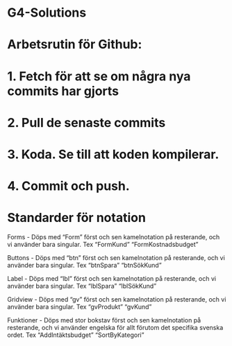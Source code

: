 # G4-Solutions

# Arbetsrutin för Github:
# 1. Fetch för att se om några nya commits har gjorts
# 2. Pull de senaste commits 
# 3. Koda. Se till att koden kompilerar.
# 4. Commit och push. 

# Standarder för notation

Forms - Döps med “Form” först och sen kamelnotation på resterande, och vi använder bara singular. Tex “FormKund” “FormKostnadsbudget”

Buttons - Döps med “btn” först och sen kamelnotation på resterande, och vi använder bara singular. Tex “btnSpara” “btnSökKund”

Label - Döps med “lbl” först och sen kamelnotation på resterande, och vi använder bara singular. Tex “lblSpara” “lblSökKund”

Gridview - Döps med “gv” först och sen kamelnotation på resterande, och vi använder bara singular. Tex “gvProdukt” “gvKund”

Funktioner - Döps med stor bokstav först och sen kamelnotation på resterande, och vi använder engelska för allt förutom det specifika svenska ordet. Tex “AddIntäktsbudget” “SortByKategori”

